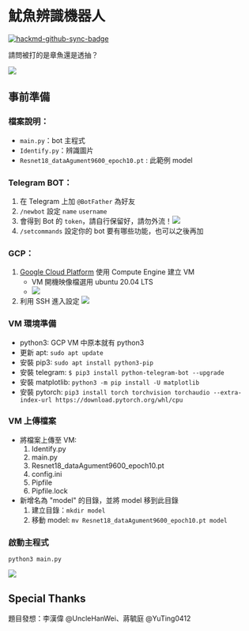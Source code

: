 # 魷魚辨識機器人

[![hackmd-github-sync-badge](https://hackmd.io/O4cT1cBvSHSVdRCKPXAGrQ/badge)](https://hackmd.io/O4cT1cBvSHSVdRCKPXAGrQ)

請問被打的是章魚還是透抽？

![](https://i.imgur.com/Wkp5Mn2.gif)
## 事前準備
### 檔案說明：
- `main.py`：bot 主程式
- `Identify.py`：辨識圖片
- `Resnet18_dataAgument9600_epoch10.pt` : 此範例 model

### Telegram BOT：
1. 在 Telegram 上加 `@BotFather` 為好友
2. `/newbot` 設定 `name` `username`
3. 會得到 Bot 的 `token`，請自行保留好，請勿外流！![](https://i.imgur.com/Hu4k9ha.jpg)
4. `/setcommands` 設定你的 bot 要有哪些功能，也可以之後再加

### GCP：
1. [Google Cloud Platform](https://cloud.google.com/) 使用 Compute Engine 建立 VM
    - VM 開機映像檔選用 ubuntu 20.04 LTS
    - ![](https://i.imgur.com/z7hkM5i.png)
2. 利用 SSH 進入設定
    ![](https://i.imgur.com/zyo3sKP.png)

### VM 環境準備
- python3: GCP VM 中原本就有 python3
- 更新 apt: `sudo apt update`
- 安裝 pip3: `sudo apt install python3-pip`
- 安裝 telegram: `$ pip3 install python-telegram-bot --upgrade
`
- 安裝 matplotlib: `python3 -m pip install -U matplotlib`
- 安裝 pytorch: `pip3 install torch torchvision torchaudio --extra-index-url https://download.pytorch.org/whl/cpu`

### VM 上傳檔案
- 將檔案上傳至 VM:
    1. Identify.py 
    2. main.py
    3. Resnet18_dataAgument9600_epoch10.pt
    4. config.ini
    5. Pipfile
    6. Pipfile.lock
- 新增名為 "model" 的目錄，並將 model 移到此目錄
    1. 建立目錄：`mkdir model`
    2. 移動 model: `mv Resnet18_dataAgument9600_epoch10.pt model`

### 啟動主程式
`python3 main.py`

![](https://i.imgur.com/L1TvGgj.png)

## Special Thanks
題目發想：李漢偉 @UncleHanWei、蔣毓庭 @YuTing0412
